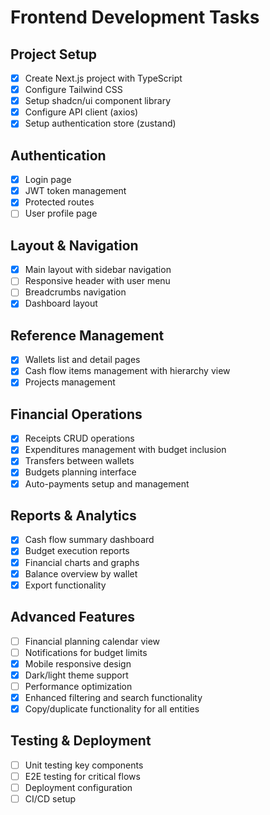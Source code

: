 # Frontend Development Tasks

## Project Setup
- [x] Create Next.js project with TypeScript
- [x] Configure Tailwind CSS
- [x] Setup shadcn/ui component library
- [x] Configure API client (axios)
- [x] Setup authentication store (zustand)

## Authentication
- [x] Login page
- [x] JWT token management
- [x] Protected routes
- [ ] User profile page

## Layout & Navigation
- [x] Main layout with sidebar navigation
- [ ] Responsive header with user menu
- [ ] Breadcrumbs navigation
- [x] Dashboard layout

## Reference Management
- [x] Wallets list and detail pages
- [x] Cash flow items management with hierarchy view
- [x] Projects management

## Financial Operations
- [x] Receipts CRUD operations
- [x] Expenditures management with budget inclusion
- [x] Transfers between wallets
- [x] Budgets planning interface
- [x] Auto-payments setup and management

## Reports & Analytics
- [x] Cash flow summary dashboard
- [x] Budget execution reports
- [x] Financial charts and graphs
- [x] Balance overview by wallet
- [x] Export functionality

## Advanced Features
- [ ] Financial planning calendar view
- [ ] Notifications for budget limits
- [x] Mobile responsive design
- [x] Dark/light theme support
- [ ] Performance optimization
 - [x] Enhanced filtering and search functionality
 - [x] Copy/duplicate functionality for all entities

## Testing & Deployment
- [ ] Unit testing key components
- [ ] E2E testing for critical flows
- [ ] Deployment configuration
- [ ] CI/CD setup
